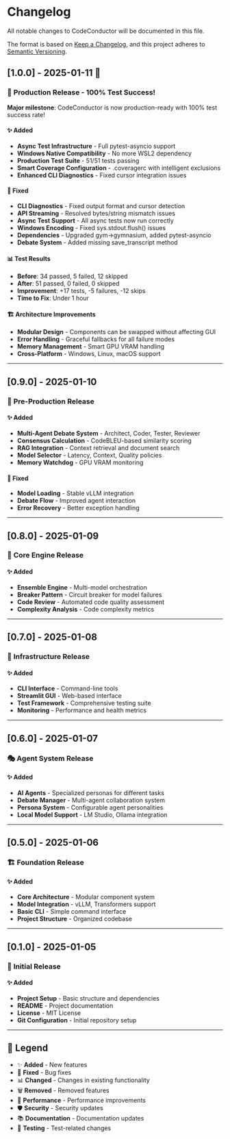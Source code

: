 # Changelog

All notable changes to CodeConductor will be documented in this file.

The format is based on [Keep a Changelog](https://keepachangelog.com/en/1.0.0/),
and this project adheres to [Semantic Versioning](https://semver.org/spec/v2.0.0.html).

## [1.0.0] - 2025-01-11 🎉

### 🚀 **Production Release - 100% Test Success!**

**Major milestone**: CodeConductor is now production-ready with 100% test success rate!

#### ✨ **Added**

- **Async Test Infrastructure** - Full pytest-asyncio support
- **Windows Native Compatibility** - No more WSL2 dependency
- **Production Test Suite** - 51/51 tests passing
- **Smart Coverage Configuration** - .coveragerc with intelligent exclusions
- **Enhanced CLI Diagnostics** - Fixed cursor integration issues

#### 🔧 **Fixed**

- **CLI Diagnostics** - Fixed output format and cursor detection
- **API Streaming** - Resolved bytes/string mismatch issues
- **Async Test Support** - All async tests now run correctly
- **Windows Encoding** - Fixed sys.stdout.flush() issues
- **Dependencies** - Upgraded gym→gymnasium, added pytest-asyncio
- **Debate System** - Added missing save_transcript method

#### 📊 **Test Results**

- **Before**: 34 passed, 5 failed, 12 skipped
- **After**: 51 passed, 0 failed, 0 skipped
- **Improvement**: +17 tests, -5 failures, -12 skips
- **Time to Fix**: Under 1 hour

#### 🏗️ **Architecture Improvements**

- **Modular Design** - Components can be swapped without affecting GUI
- **Error Handling** - Graceful fallbacks for all failure modes
- **Memory Management** - Smart GPU VRAM handling
- **Cross-Platform** - Windows, Linux, macOS support

---

## [0.9.0] - 2025-01-10

### 🎯 **Pre-Production Release**

#### ✨ **Added**

- **Multi-Agent Debate System** - Architect, Coder, Tester, Reviewer
- **Consensus Calculation** - CodeBLEU-based similarity scoring
- **RAG Integration** - Context retrieval and document search
- **Model Selector** - Latency, Context, Quality policies
- **Memory Watchdog** - GPU VRAM monitoring

#### 🔧 **Fixed**

- **Model Loading** - Stable vLLM integration
- **Debate Flow** - Improved agent interaction
- **Error Recovery** - Better exception handling

---

## [0.8.0] - 2025-01-09

### 🧠 **Core Engine Release**

#### ✨ **Added**

- **Ensemble Engine** - Multi-model orchestration
- **Breaker Pattern** - Circuit breaker for model failures
- **Code Review** - Automated code quality assessment
- **Complexity Analysis** - Code complexity metrics

---

## [0.7.0] - 2025-01-08

### 🔧 **Infrastructure Release**

#### ✨ **Added**

- **CLI Interface** - Command-line tools
- **Streamlit GUI** - Web-based interface
- **Test Framework** - Comprehensive testing suite
- **Monitoring** - Performance and health metrics

---

## [0.6.0] - 2025-01-07

### 🎭 **Agent System Release**

#### ✨ **Added**

- **AI Agents** - Specialized personas for different tasks
- **Debate Manager** - Multi-agent collaboration system
- **Persona System** - Configurable agent personalities
- **Local Model Support** - LM Studio, Ollama integration

---

## [0.5.0] - 2025-01-06

### 🏗️ **Foundation Release**

#### ✨ **Added**

- **Core Architecture** - Modular component system
- **Model Integration** - vLLM, Transformers support
- **Basic CLI** - Simple command interface
- **Project Structure** - Organized codebase

---

## [0.1.0] - 2025-01-05

### 🌱 **Initial Release**

#### ✨ **Added**

- **Project Setup** - Basic structure and dependencies
- **README** - Project documentation
- **License** - MIT License
- **Git Configuration** - Initial repository setup

---

## 📝 **Legend**

- ✨ **Added** - New features
- 🔧 **Fixed** - Bug fixes
- 📊 **Changed** - Changes in existing functionality
- 🗑️ **Removed** - Removed features
- 🚀 **Performance** - Performance improvements
- 🛡️ **Security** - Security updates
- 📚 **Documentation** - Documentation updates
- 🧪 **Testing** - Test-related changes
